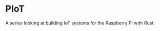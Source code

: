 <meta name="daria:title" content="PIoT">
<meta name="daria:title_slug" content="piot">
<meta name="daria:order" content="6">
<meta name="daria:created_on" content="2024-03-19">
<meta name="daria:tags" content="raspberry pi,rust,iot">
<meta name="daria:image_id" content="christopher-burns-8KfCR12oeUM-unsplash">

# PIoT

A series looking at building IoT systems for the Raspberry Pi with Rust.